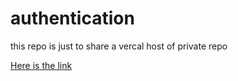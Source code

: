 # authentication
this repo is just to share a vercal host of private repo

[Here is the link](https://auth-five-nu.vercel.app/)
